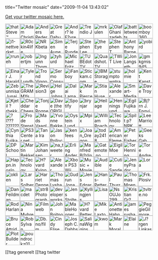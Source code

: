 title="Twitter mosaic"
date="2009-11-04 13:43:02"
<p><a href="http://sxoop.com/twitter/">Get your twitter mosaic here.</a></p><p><a href="http://twitter.com/thatSTEVE"><img width="48" height="48" title="thatSteve™ 'Buchan'" border="0" src="http://a1.twimg.com/profile_images/24847642/steve_cool2_normal.jpg"  /></a><a href="http://twitter.com/maccast"><img width="48" height="48" title="Adam Christianson" border="0" src="http://a3.twimg.com/profile_images/63707681/mc_adam_ibook_300_normal.jpg"  /></a><a href="http://twitter.com/ap1978"><img width="48" height="48" title="Anders Pedersen" border="0" src="http://a3.twimg.com/profile_images/273188299/takaeyes_normal.jpg"  /></a><a href="http://twitter.com/GreatDabu"><img width="48" height="48" title="Great Dabu" border="0" src="http://a1.twimg.com/profile_images/27105142/The_Mad_Hatter_normal.jpg"  /></a><a href="http://twitter.com/alefevre"><img width="48" height="48" title="Andr? le F?vre" border="0" src="http://a3.twimg.com/profile_images/198181599/andre_foto_normal.jpg"  /></a><a href="http://twitter.com/Trendio_J"><img width="48" height="48" title="Trendio J" border="0" src="http://a1.twimg.com/profile_images/27371242/logo48x48_normal.gif"  /></a><a href="http://twitter.com/sebast"><img width="48" height="48" title="mrkulen" border="0" src="http://a1.twimg.com/profile_images/36027812/42_normal.jpg"  /></a><a href="http://twitter.com/OlafG"><img width="48" height="48" title="Olaf Ghanizadeh" border="0" src="http://a3.twimg.com/profile_images/80748557/n653151256_2062381_293_normal.jpg"  /></a><a href="http://twitter.com/battletweets"><img width="48" height="48" title="battletweets" border="0" src="http://a1.twimg.com/profile_images/51911468/bt_twitterthumb_normal.png"  /></a><a href="http://twitter.com/boomboy360"><img width="48" height="48" title="boomboy360" border="0" src="http://a3.twimg.com/profile_images/52304807/m_c8ec256d7cd36562ddebc89b4b76e333_normal.jpg"  /></a><a href="http://twitter.com/i1no"><img width="48" height="48" title="i1-nettverket" border="0" src="http://a3.twimg.com/profile_images/52234881/i1_normal.jpg"  /></a><a href="http://twitter.com/R0ckin4life"><img width="48" height="48" title="R0ckin4life" border="0" src="http://s.twimg.com/a/1257288876/images/default_profile_6_normal.png"  /></a><a href="http://twitter.com/NRKbeta"><img width="48" height="48" title="NRKbeta" border="0" src="http://a1.twimg.com/profile_images/35899152/NRKbeta-firkant-300x300_normal.gif"  /></a><a href="http://twitter.com/khazeth"><img width="48" height="48" title="Simen Aune" border="0" src="http://a1.twimg.com/profile_images/52751832/sebastian_avatar_normal.gif"  /></a><a href="http://twitter.com/MrMinit"><img width="48" height="48" title="Terje Runde" border="0" src="http://a1.twimg.com/profile_images/277032986/n535191350_7509_normal.jpg"  /></a><a href="http://twitter.com/blogginads"><img width="48" height="48" title="Stephen Lee" border="0" src="http://a1.twimg.com/profile_images/59313956/me-73x73_normal.jpg"  /></a><a href="http://twitter.com/theEye"><img width="48" height="48" title="theEye" border="0" src="http://a1.twimg.com/profile_images/53735728/TheEye_normal.jpg"  /></a><a href="http://twitter.com/StephenTColbert"><img width="48" height="48" title="Stephen T. Colbert" border="0" src="http://a1.twimg.com/profile_images/54094266/screencap_05-2_normal.jpg"  /></a><a href="http://twitter.com/barnes1966"><img width="48" height="48" title="Anthony Barnes" border="0" src="http://a1.twimg.com/profile_images/54606230/Anthony1_normal.jpg"  /></a><a href="http://twitter.com/yobird"><img width="48" height="48" title="yobird" border="0" src="http://a1.twimg.com/profile_images/54834632/twitter-icon_normal.png"  /></a><a href="http://twitter.com/rruneh"><img width="48" height="48" title="rruneh" border="0" src="http://a1.twimg.com/profile_images/416161732/IMG_2705_normal.jpg"  /></a><a href="http://twitter.com/robertjm"><img width="48" height="48" title="robertjm" border="0" src="http://a3.twimg.com/profile_images/55680709/MeAndGlacier03_normal.JPG"  /></a><a href="http://twitter.com/pinguss"><img width="48" height="48" title="Ingunn Thomassen" border="0" src="http://a3.twimg.com/profile_images/429181797/250_normal.jpg"  /></a><a href="http://twitter.com/tyhurd"><img width="48" height="48" title="tyhurd" border="0" src="http://a3.twimg.com/profile_images/56475865/tysquare_normal.jpg"  /></a><a href="http://twitter.com/digimortal2535"><img width="48" height="48" title="Michael Fritz" border="0" src="http://a1.twimg.com/profile_images/83103880/100_0089_normal.JPG"  /></a><a href="http://twitter.com/TUBEdotTV"><img width="48" height="48" title="TUBEdotTV" border="0" src="http://a3.twimg.com/profile_images/56139297/tube_black_normal.jpg"  /></a><a href="http://twitter.com/quadshottv"><img width="48" height="48" title="Quadshot.TV" border="0" src="http://a1.twimg.com/profile_images/58046366/quadshotjpg_normal.jpg"  /></a><a href="http://twitter.com/twitlive"><img width="48" height="48" title="TWiT Live" border="0" src="http://a3.twimg.com/profile_images/361782681/twit_normal.png"  /></a><a href="http://twitter.com/jolangse"><img width="48" height="48" title="Jon Langseth" border="0" src="http://a1.twimg.com/profile_images/268809698/green_8086_fish_normal.jpeg"  /></a><a href="http://twitter.com/gmkgmis945"><img width="48" height="48" title="gmkgmis945" border="0" src="http://a1.twimg.com/profile_images/59747442/2407973957_6a2350fd47_s_normal.jpg"  /></a><a href="http://twitter.com/einarjh"><img width="48" height="48" title="Einar J. Haraldseid" border="0" src="http://a3.twimg.com/profile_images/335897989/n833545133_6805790_4062020_normal.jpg"  /></a><a href="http://twitter.com/successguide"><img width="48" height="48" title="Tyler Lundberg" border="0" src="http://a3.twimg.com/profile_images/60292171/Tyler_Jen_compressed__normal.jpg"  /></a><a href="http://twitter.com/trondvh"><img width="48" height="48" title="Trond Viggo H?pnes" border="0" src="http://a1.twimg.com/profile_images/77425384/n860545135_5083_normal.jpg"  /></a><a href="http://twitter.com/sermoconsulting"><img width="48" height="48" title="Sermo Consulting" border="0" src="http://a3.twimg.com/profile_images/63834397/icon_normal.jpg"  /></a><a href="http://twitter.com/iFanboy"><img width="48" height="48" title="iFanboy" border="0" src="http://a3.twimg.com/profile_images/60868253/if_twitter_normal.jpg"  /></a><a href="http://twitter.com/Stickam"><img width="48" height="48" title="Stickam.com" border="0" src="http://a3.twimg.com/profile_images/66117683/stickamlogo-square_normal.jpg"  /></a><a href="http://twitter.com/ibmstorage"><img width="48" height="48" title="IBM Storage" border="0" src="http://a3.twimg.com/profile_images/289470869/storage_socialicons_iicars_twitter_73x73_normal.gif"  /></a><a href="http://twitter.com/stumptowntrade"><img width="48" height="48" title="stumptowntradereview" border="0" src="http://a3.twimg.com/profile_images/73181733/stumptowntrade_normal.jpg"  /></a><a href="http://twitter.com/holmie"><img width="48" height="48" title="holmie" border="0" src="http://a1.twimg.com/profile_images/76028526/espenthumb_normal.jpg"  /></a><a href="http://twitter.com/DeeWoo"><img width="48" height="48" title="Kent Kanstad" border="0" src="http://a1.twimg.com/profile_images/403118834/kent_morgentrott_small_edited_normal.jpg"  /></a><a href="http://twitter.com/zebjf"><img width="48" height="48" title="Zebunnisa Junaid" border="0" src="http://a3.twimg.com/profile_images/454971401/CIMG2650_normal.jpg"  /></a><a href="http://twitter.com/TheGRAMMYs"><img width="48" height="48" title="The GRAMMYs" border="0" src="http://a3.twimg.com/profile_images/64814285/Logo_for_social_networking_normal.jpg"  /></a><a href="http://twitter.com/revision3"><img width="48" height="48" title="Revision3" border="0" src="http://a1.twimg.com/profile_images/52408492/icon_normal.png"  /></a><a href="http://twitter.com/sjsd"><img width="48" height="48" title="Helge Johnsen" border="0" src="http://a3.twimg.com/profile_images/347393241/twitterProfilePhoto_normal.jpg"  /></a><a href="http://twitter.com/OHHDLInfo"><img width="48" height="48" title="Dalai Lama" border="0" src="http://a3.twimg.com/profile_images/77226419/dalail
amaport_normal.JPG"  /></a><a href="http://twitter.com/markcpierce"><img width="48" height="48" title="Mark Pierce" border="0" src="http://a1.twimg.com/profile_images/68901700/conradrow_normal.jpg"  /></a><a href="http://twitter.com/stianhu"><img width="48" height="48" title="Stian Husemoen" border="0" src="http://a3.twimg.com/profile_images/279099009/stianh33_normal.jpg"  /></a><a href="http://twitter.com/alexanderdav"><img width="48" height="48" title="Alexander Davidsen" border="0" src="http://a1.twimg.com/profile_images/337443904/evolution_normal.jpg"  /></a><a href="http://twitter.com/SmartMediaAS"><img width="48" height="48" title="Smart-Media AS" border="0" src="http://a1.twimg.com/profile_images/81674500/sm-logo_twitter-3_normal.png"  /></a><a href="http://twitter.com/twittervision"><img width="48" height="48" title="Dave Troy" border="0" src="http://a1.twimg.com/profile_images/25404262/twittervision_logo_normal.png"  /></a><a href="http://twitter.com/orbekk"><img width="48" height="48" title="Kjetil ?rbekk" border="0" src="http://a1.twimg.com/profile_images/419048392/gjesp-medium_normal.jpg"  /></a><a href="http://twitter.com/cheddarch"><img width="48" height="48" title="Cheddar Cheese" border="0" src="http://s.twimg.com/a/1256674706/images/default_profile_4_normal.png"  /></a><a href="http://twitter.com/tonjerogne"><img width="48" height="48" title="Tonje Rogne" border="0" src="http://a1.twimg.com/profile_images/309689888/2493_129693365607_721895607_5979658_949_n_normal.jpg"  /></a><a href="http://twitter.com/thatDAVE"><img width="48" height="48" title="Dave (the ORIGINAL)" border="0" src="http://a1.twimg.com/profile_images/57223684/Dave_3x3_normal.jpg"  /></a><a href="http://twitter.com/Spotify"><img width="48" height="48" title="Spotify" border="0" src="http://a1.twimg.com/profile_images/67095328/spotify-logo_normal.png"  /></a><a href="http://twitter.com/kaffekoker"><img width="48" height="48" title="brynjar" border="0" src="http://a1.twimg.com/profile_images/223707786/profilbilde_normal.jpg"  /></a><a href="http://twitter.com/heilage"><img width="48" height="48" title="Heilage" border="0" src="http://a1.twimg.com/profile_images/248284196/New_09_05_31_moderatortreff_mm_7559_normal.jpg"  /></a><a href="http://twitter.com/Henningsund"><img width="48" height="48" title="Henningsund" border="0" src="http://a3.twimg.com/profile_images/52548725/profile_hvaler_normal.jpg"  /></a><a href="http://twitter.com/egilfujikawanes"><img width="48" height="48" title="Egil Fujikawa Nes" border="0" src="http://a1.twimg.com/profile_images/439826776/_MG_3458_normal.jpg"  /></a><a href="http://twitter.com/engvik"><img width="48" height="48" title="Bj?rn J. Engvik" border="0" src="http://a3.twimg.com/profile_images/288493201/mee_normal.jpg"  /></a><a href="http://twitter.com/graaten"><img width="48" height="48" title="?î??? ???????" border="0" src="http://a1.twimg.com/profile_images/401448898/megaman_normal.jpg"  /></a><a href="http://twitter.com/frodeste"><img width="48" height="48" title="Frode Stenstr?m" border="0" src="http://a3.twimg.com/profile_images/63574217/fs-5web2_normal.jpg"  /></a><a href="http://twitter.com/mvaagland"><img width="48" height="48" title="Mads Vaagland" border="0" src="http://s.twimg.com/a/1255644274/images/default_profile_1_normal.png"  /></a><a href="http://twitter.com/vaskeklut"><img width="48" height="48" title="Yvonne Bakken" border="0" src="http://a3.twimg.com/profile_images/312953927/waiting_normal.jpg"  /></a><a href="http://twitter.com/OysteinLund"><img width="48" height="48" title="Oystein Lund" border="0" src="http://a1.twimg.com/profile_images/97084120/211115_normal.jpg"  /></a><a href="http://twitter.com/mpix"><img width="48" height="48" title="Mpix" border="0" src="http://a3.twimg.com/profile_images/87569925/MpixIcon_normal.jpg"  /></a><a href="http://twitter.com/Bill_Roache"><img width="48" height="48" title="William Roache" border="0" src="http://a1.twimg.com/profile_images/257557886/18949339_normal.jpg"  /></a><a href="http://twitter.com/teknews"><img width="48" height="48" title="Technology News" border="0" src="http://a1.twimg.com/profile_images/65216982/teknews_normal.png"  /></a><a href="http://twitter.com/NRKradio"><img width="48" height="48" title="Spilt p? NRK Radio" border="0" src="http://a1.twimg.com/profile_images/257178428/twitter-nrkradio-2_normal.jpg"  /></a><a href="http://twitter.com/365propertycare"><img width="48" height="48" title="Lee Marriott" border="0" src="http://a1.twimg.com/profile_images/258666192/365_normal.png"  /></a><a href="http://twitter.com/cynthianes"><img width="48" height="48" title="Cynthia Fujikawa Nes" border="0" src="http://a1.twimg.com/profile_images/264473036/IMG_0023_normal.jpg"  /></a><a href="http://twitter.com/PS3Center"><img width="48" height="48" title="PS3Center.net" border="0" src="http://a3.twimg.com/profile_images/87948609/pcn_lgoo_normal.png"  /></a><a href="http://twitter.com/iragh"><img width="48" height="48" title="Tana Ira" border="0" src="http://s.twimg.com/a/1254953317/images/default_profile_1_normal.png"  /></a><a href="http://twitter.com/Jason_Pollock"><img width="48" height="48" title="Jason Pollock" border="0" src="http://a1.twimg.com/profile_images/288697568/jpsnoavatar_normal.jpg"  /></a><a href="http://twitter.com/kenfees"><img width="48" height="48" title="kenfees" border="0" src="http://a1.twimg.com/profile_images/269368844/green_3130_kenwithglassesinmall_normal.jpg"  /></a><a href="http://twitter.com/ElizaMez"><img width="48" height="48" title="Joan_Oregon" border="0" src="http://a1.twimg.com/profile_images/101047154/pansy_normal.jpg"  /></a><a href="http://twitter.com/today2418"><img width="48" height="48" title="today2418" border="0" src="http://a1.twimg.com/profile_images/263014806/8_normal.jpg"  /></a><a href="http://twitter.com/AmericanElement"><img width="48" height="48" title="American Elements" border="0" src="http://a1.twimg.com/profile_images/68291220/AE-Logo_cropped-square_normal.jpg"  /></a><a href="http://twitter.com/phyn3t"><img width="48" height="48" title="Peter Fisher" border="0" src="http://a1.twimg.com/profile_images/275269778/eye_normal.jpg"  /></a><a href="http://twitter.com/geeksgab"><img width="48" height="48" title="Geeks Gab" border="0" src="http://a3.twimg.com/profile_images/290548785/geeks_gab_copy300_normal.jpg"  /></a><a href="http://twitter.com/digitalps"><img width="48" height="48" title="DP School (DPS)" border="0" src="http://a3.twimg.com/profile_images/202763059/dps_normal.jpg"  /></a><a href="http://twitter.com/MartinBekkelund"><img width="48" height="48" title="Martin Bekkelund" border="0" src="http://a3.twimg.com/profile_images/251133571/martin_bekkelund_gravatar_normal.jpg"  /></a><a href="http://twitter.com/johansenkim"><img width="48" height="48" title="Kim Johansen" border="0" src="http://s.twimg.com/a/1256674706/images/default_profile_0_normal.png"  /></a><a href="http://twitter.com/na_tweeter"><img width="48" height="48" title="na_tweeter" border="0" src="http://s.twimg.com/a/1255644274/images/default_profile_5_normal.png"  /></a><a href="http://twitter.com/Stormen"><img width="48" height="48" title="Erling Andersen" border="0" src="http://a1.twimg.com/profile_images/24453662/erling_normal.jpg"  /></a><a href="http://twitter.com/manfredbjorlin"><img width="48" height="48" title="Manfred Bj?rlin" border="0" src="http://a3.twimg.com/profile_images/128898825/meg_tegning_normal.png"  /></a><a href="http://twitter.com/Gatemote"><img width="48" height="48" title="Gatemote.no" border="0" src="http://a1.twimg.com/profile_images/389608616/Untitled-2_normal.gif"  /></a><a href="http://twitter.com/eimoe"><img width="48" height="48" title="Eigil Moe" border="0" src="http://a3.twimg.com/profile_images/104167307/eigil2_normal.jpg"  /></a><a href="http://twitter.com/torhenning"><img width="48" height="48" title="Tor Henning Ueland" border="0" src="http://a3.twimg.com/profile_images/398802351/My_Avitar2_normal.jpg"  /></a><a href="http://twitter.com/tgodag"><img width="48" height="48" title="Tore Andre Godager" border="0" src="http://a3.twimg.com/profile_images/413119081/Tore-Godager_normal.jpg"  /></a><a href="http://twitter.com/happn_in_oslo"><img w
idth="48" height="48" title="Happn.in oslo" border="0" src="http://a3.twimg.com/profile_images/396664417/logo_sq_normal.png"  /></a><a href="http://twitter.com/News_Tech"><img width="48" height="48" title="Technology News?" border="0" src="http://a1.twimg.com/profile_images/130069404/NetNewsWire_Icon_by_marc2o_normal.png"  /></a><a href="http://twitter.com/kvinnesland"><img width="48" height="48" title="H?vard Kvinnesland" border="0" src="http://a3.twimg.com/profile_images/91302955/P7290152-1_normal.jpg"  /></a><a href="http://twitter.com/Karlstad"><img width="48" height="48" title="Alexander Karlstad" border="0" src="http://a1.twimg.com/profile_images/399917992/twitter_normal.png"  /></a><a href="http://twitter.com/XboxPS3Wii"><img width="48" height="48" title="Xbox PS3 Wii" border="0" src="http://a3.twimg.com/profile_images/91578881/lb_gaming_normal.jpg"  /></a><a href="http://twitter.com/fightpiracy"><img width="48" height="48" title="Music + Movie Piracy" border="0" src="http://a1.twimg.com/profile_images/318780880/piracyorg_normal.jpg"  /></a><a href="http://twitter.com/audible_com"><img width="48" height="48" title="Audible" border="0" src="http://a1.twimg.com/profile_images/114763578/logoStackedBlack_normal.jpg"  /></a><a href="http://twitter.com/Cutiesanders01"><img width="48" height="48" title="Cutie Sanders" border="0" src="http://a1.twimg.com/profile_images/349819644/biopic-9_normal.jpg"  /></a><a href="http://twitter.com/JennyPrador"><img width="48" height="48" title="JennyPrador" border="0" src="http://a3.twimg.com/profile_images/348288237/claire-keim_normal.jpg"  /></a><a href="http://twitter.com/watoosyx1"><img width="48" height="48" title="Lora" border="0" src="http://a1.twimg.com/profile_images/297371210/babers_normal.jpg"  /></a><a href="http://twitter.com/oklien"><img width="48" height="48" title="oklien" border="0" src="http://a1.twimg.com/profile_images/356069338/oklien_normal.jpg"  /></a><a href="http://twitter.com/xeor"><img width="48" height="48" title="Lars Solberg" border="0" src="http://s.twimg.com/a/1256674706/images/default_profile_0_normal.png"  /></a><a href="http://twitter.com/HarrietDenney"><img width="48" height="48" title="Harriet Denney" border="0" src="http://s.twimg.com/a/1255724203/images/default_profile_5_normal.png"  /></a><a href="http://twitter.com/lordlinux"><img width="48" height="48" title="Thomas Lyshaugen" border="0" src="http://a1.twimg.com/profile_images/316193128/thomas_pus_normal.jpg"  /></a><a href="http://twitter.com/gjona"><img width="48" height="48" title="Gudrun Jona" border="0" src="http://a1.twimg.com/profile_images/402760584/gudrunbla_normal.jpg"  /></a><a href="http://twitter.com/jehauge"><img width="48" height="48" title="Jens Edgar Haugen" border="0" src="http://a1.twimg.com/profile_images/303316318/Bilde_1_normal.png"  /></a><a href="http://twitter.com/atluxity"><img width="48" height="48" title="Hans-Petter" border="0" src="http://a1.twimg.com/profile_images/430115962/Hans-Petter_twitter_normal.jpg"  /></a><a href="http://twitter.com/thurrott"><img width="48" height="48" title="Paul Thurrott" border="0" src="http://a1.twimg.com/profile_images/54890366/Rome_coffee_normal.jpg"  /></a><a href="http://twitter.com/thomasmoen"><img width="48" height="48" title="Thomas Moen" border="0" src="http://a1.twimg.com/profile_images/421994678/profilbilde_normal.jpg"  /></a><a href="http://twitter.com/plosiv"><img width="48" height="48" title="Frk. Plosiv" border="0" src="http://a3.twimg.com/profile_images/325299783/P1040007_-_Kopi_normal.JPG"  /></a><a href="http://twitter.com/1DanFeildman"><img width="48" height="48" title="Dan Feildman" border="0" src="http://a1.twimg.com/profile_images/126741864/DanFeildman200_normal.jpg"  /></a><a href="http://twitter.com/macdet"><img width="48" height="48" title="macdet" border="0" src="http://a1.twimg.com/profile_images/32532072/io_normal.jpg"  /></a><a href="http://twitter.com/str8photography"><img width="48" height="48" title="str8Photography.com " border="0" src="http://a3.twimg.com/profile_images/182175555/camera3_normal.jpg"  /></a><a href="http://twitter.com/developerworks"><img width="48" height="48" title="developerworks" border="0" src="http://a1.twimg.com/profile_images/60341510/dWbadge_v2_normal.jpg"  /></a><a href="http://twitter.com/jensstoltenberg"><img width="48" height="48" title="Jens Stoltenberg" border="0" src="http://a1.twimg.com/profile_images/337663048/twitterProfilePhoto_normal.jpg"  /></a><a href="http://twitter.com/KyllingJens"><img width="48" height="48" title="Kyllingjens" border="0" src="http://a3.twimg.com/profile_images/399587531/8434_126711863665_126701523665_2548552_6835817_n_normal.jpg"  /></a><a href="http://twitter.com/lisaloffen"><img width="48" height="48" title="Lisa" border="0" src="http://a1.twimg.com/profile_images/441646468/IMG_1862_normal.jpg"  /></a><a href="http://twitter.com/NsOUJo299"><img width="48" height="48" title="NsOUJo299" border="0" src="http://s.twimg.com/a/1256928834/images/default_profile_6_normal.png"  /></a><a href="http://twitter.com/gronevet"><img width="48" height="48" title="Kristian Gr?nevet" border="0" src="http://a3.twimg.com/profile_images/358699035/YEAHn837750499_910697_1773_normal.jpg"  /></a><a href="http://twitter.com/tvitre"><img width="48" height="48" title="tvitre.no" border="0" src="http://a3.twimg.com/profile_images/186141039/twitter_avatar_normal.png"  /></a><a href="http://twitter.com/RodHarlan"><img width="48" height="48" title="Rod Harlan" border="0" src="http://a1.twimg.com/profile_images/143040300/Rod_voidwarr_web_normal.jpg"  /></a><a href="http://twitter.com/menenia"><img width="48" height="48" title="Nina Myhren" border="0" src="http://a1.twimg.com/profile_images/442707846/vampyr-Nina_copy3_normal.jpg"  /></a><a href="http://twitter.com/filmweb_no"><img width="48" height="48" title="Filmweb" border="0" src="http://a1.twimg.com/profile_images/481385780/filmweb_profilbilde_sosialemedier_09_mark3_normal.jpg"  /></a><a href="http://twitter.com/jboitnott"><img width="48" height="48" title="John Boitnott" border="0" src="http://a1.twimg.com/profile_images/451535578/boitnott-avatar_normal.png"  /></a><a href="http://twitter.com/MableHooper894"><img width="48" height="48" title="MableHooper" border="0" src="http://s.twimg.com/a/1256331833/images/default_profile_2_normal.png"  /></a><a href="http://twitter.com/haavardpett"><img width="48" height="48" title="H?vard Pettersen" border="0" src="http://a1.twimg.com/profile_images/459400552/IMG_0933_normal.jpg"  /></a><a href="http://twitter.com/hotglitz"><img width="48" height="48" title="Mike Laxton" border="0" src="http://a1.twimg.com/profile_images/293967320/twitmike_normal.jpg"  /></a><a href="http://twitter.com/Hahn_654"><img width="48" height="48" title="AntionetteHahn" border="0" src="http://s.twimg.com/a/1256597179/images/default_profile_2_normal.png"  /></a><a href="http://twitter.com/jamierushad"><img width="48" height="48" title="james rushad gros" border="0" src="http://a1.twimg.com/profile_images/471508266/aWESOME_normal.jpg"  /></a><a href="http://twitter.com/Gilmore_354"><img width="48" height="48" title="PeggieGilmore" border="0" src="http://s.twimg.com/a/1256331833/images/default_profile_3_normal.png"  /></a><a href="http://twitter.com/Brat13"><img width="48" height="48" title="Bruce Attridge" border="0" src="http://a1.twimg.com/profile_images/368074152/twitterProfilePhoto_normal.jpg"  /></a><a href="http://twitter.com/Lightroomers"><img width="48" height="48" title="Rob Sylvan" border="0" src="http://a1.twimg.com/profile_images/222270786/profile-image-display.jspa_normal.png"  /></a><a href="http://twitter.com/Dbnofilm"><img width="48" height="48" title="Db.no/film" border="0" src="http://a3.twimg.com/profile_images/506541085/twitter_film_normal.jpg"  /></a><a href="http://twitter.com/CindyKarlsen"><img width="48" height="48" title="Cindy Elise Karlsen" border="0" src="http://a1.twimg.com/profile_images/468857934/Picture0007_normal.jpg"  /></a><a href="http://twitter.com/JosephCDabbs"><img width="48" height="48" title="Joseph C. Dabbs" border="0" src="http://a3.twimg.com/profile_images/464383531/25_normal.jpg"  /></a><a href="http://twitter.com/Wiggins_
34"><img width="48" height="48" title="SalinaWiggins" border="0" src="http://s.twimg.com/a/1256778767/images/default_profile_2_normal.png"  /></a><a href="http://twitter.com/sennim1"><img width="48" height="48" title="kwom" border="0" src="http://s.twimg.com/a/1257288876/images/default_profile_1_normal.png"  /></a><a href="http://twitter.com/lawyeralawfl"><img width="48" height="48" title="Mark Morales" border="0" src="http://a1.twimg.com/profile_images/480638700/Brunette_pretty_woman_smiles_in_a_black_dress_at_a_baseball_park_normal.JPG"  /></a><a href="http://twitter.com/Elaine911"><img width="48" height="48" title="Elaine" border="0" src="http://a1.twimg.com/profile_images/378019820/n690181715_1853626_2724_normal.jpg"  /></a><a href="http://twitter.com/JorgenLinkas"><img width="48" height="48" title="J?rgen Linkas" border="0" src="http://a3.twimg.com/profile_images/505272925/4_normal.jpg"  /></a><a href="http://twitter.com/plotbuilder"><img width="48" height="48" title="Plot Builder" border="0" src="http://a3.twimg.com/profile_images/381401605/123cube_48_normal.png"  /></a><a href="http://twitter.com/poundrockz01"><img width="48" height="48" title="poundrockz01" border="0" src="http://s.twimg.com/a/1257284639/images/default_profile_3_normal.png"  /></a></p>

[[!tag  generelt
[[!tag  twitter
